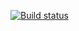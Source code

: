 [![Build status](https://ci.appveyor.com/api/projects/status/rhscfubxjqq747um?svg=true)](https://ci.appveyor.com/project/MoskalevDA/bdd)
